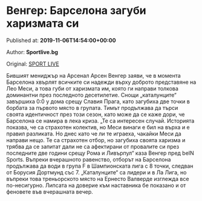 
# Венгер: Барселона загуби харизмата си

Published at: **2019-11-06T14:54:00+00:00**

Author: **Sportlive.bg**

Original: [SPORT LIVE](https://www.sportlive.bg/worldfootball/spain/venger-barselona-zagubi-harizmata-si-1403557.html)

Бившият мениджър на Арсенал Арсен Венгер заяви, че в момента Барселона хвърлят всичките си надежди върху доброто представяне на Лео Меси, а това губи от харизмата им, която ги направи толкова доминантни през последното десетилетие. Снощи „каталунците“ завършиха 0:0 у дома срещу Славия Прага, като загубиха две точки в борбата за първото място в групата. Тимът продължава да търси своята идентичност през този сезон, като може да се каже дори, че Барселона се намира в лека криза.
„Те са интересен случай. Историята показва, че са страхотен колектив, но Меси винаги е бил на върха и е правил разликата. Но днес като че ли те играеха, чакайки Меси да направи нещо. Те са страхотен отбор, но загубиха своята харизма и трябва да се запитат дали не са афектирани от провалите си през последните две години срещу Рома и Ливърпул“ каза Венгер пред beIN Sports.
Въпреки вчерашното равенство, отборът на Барселона продължава да води в група F в Шампионската лига с 8 точки, следван от Борусия Дортмунд със 7. „Каталунците“ са лидери и в Ла Лига, но въпреки това треньорското място на Ернесто Валверде изглежда все по-несигурно. Липсата на доверие към наставника бе показано и от феновете във вчерашната вечер.
